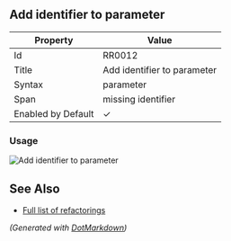 ## Add identifier to parameter

| Property           | Value                       |
| ------------------ | --------------------------- |
| Id                 | RR0012                      |
| Title              | Add identifier to parameter |
| Syntax             | parameter                   |
| Span               | missing identifier          |
| Enabled by Default | &#x2713;                    |

### Usage

![Add identifier to parameter](../../images/refactorings/AddIdentifierToParameter.png)

## See Also

* [Full list of refactorings](Refactorings.md)


*\(Generated with [DotMarkdown](http://github.com/JosefPihrt/DotMarkdown)\)*